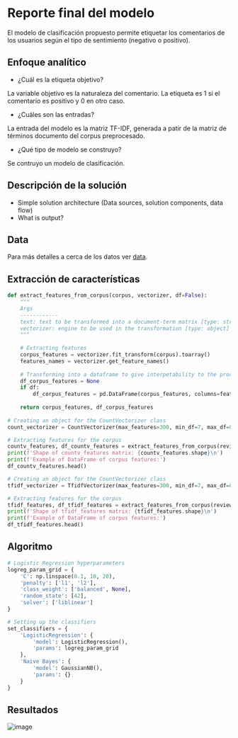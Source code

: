 # Reporte final del modelo

El modelo de clasificación propuesto permite etiquetar los comentarios de los usuarios según el tipo de sentimiento (negativo o positivo).

## Enfoque analítico
* ¿Cuál es la etiqueta objetivo?

La variable objetivo es la naturaleza del comentario. La etiqueta es 1 si el comentario es positivo y 0 en otro caso.

* ¿Cuáles son las entradas?

La entrada del modelo es la matriz TF-IDF, generada a patir de la matriz de términos documento del corpus preprocesado. 

* ¿Qué tipo de modelo se construyo?

Se contruyo un modelo de clasificación.

## Descripción de la solución
* Simple solution architecture (Data sources, solution components, data flow)
* What is output?

## Data

Para más detalles a cerca de los datos ver  [data](https://github.com/Luque-ZabalaC/tdsp_E-Commerce/tree/master/docs/data).

## Extracción de características 

```python
def extract_features_from_corpus(corpus, vectorizer, df=False):
    """
    Args
    ------------
    text: text to be transformed into a document-term matrix [type: string]
    vectorizer: engine to be used in the transformation [type: object]
    """
    
    # Extracting features
    corpus_features = vectorizer.fit_transform(corpus).toarray()
    features_names = vectorizer.get_feature_names()
    
    # Transforming into a dataframe to give interpetability to the process
    df_corpus_features = None
    if df:
        df_corpus_features = pd.DataFrame(corpus_features, columns=features_names)
    
    return corpus_features, df_corpus_features
    
# Creating an object for the CountVectorizer class
count_vectorizer = CountVectorizer(max_features=300, min_df=7, max_df=0.8, stop_words=pt_stopwords)

# Extracting features for the corpus
countv_features, df_countv_features = extract_features_from_corpus(reviews_stemmer, count_vectorizer, df=True)
print(f'Shape of countv_features matrix: {countv_features.shape}\n')
print(f'Example of DataFrame of corpus features:')
df_countv_features.head()

# Creating an object for the CountVectorizer class
tfidf_vectorizer = TfidfVectorizer(max_features=300, min_df=7, max_df=0.8, stop_words=pt_stopwords)

# Extracting features for the corpus
tfidf_features, df_tfidf_features = extract_features_from_corpus(reviews_stemmer, tfidf_vectorizer, df=True)
print(f'Shape of tfidf_features matrix: {tfidf_features.shape}\n')
print(f'Example of DataFrame of corpus features:')
df_tfidf_features.head()
```


## Algoritmo
```python
# Logistic Regression hyperparameters
logreg_param_grid = {
    'C': np.linspace(0.1, 10, 20),
    'penalty': ['l1', 'l2'],
    'class_weight': ['balanced', None],
    'random_state': [42],
    'solver': ['liblinear']
}

# Setting up the classifiers
set_classifiers = {
    'LogisticRegression': {
        'model': LogisticRegression(),
        'params': logreg_param_grid
    },
    'Naive Bayes': {
        'model': GaussianNB(),
        'params': {}
    }
}
```

## Resultados

![image](https://user-images.githubusercontent.com/81445104/207159970-d84d81db-df87-470b-8934-591bbba895fd.png)

